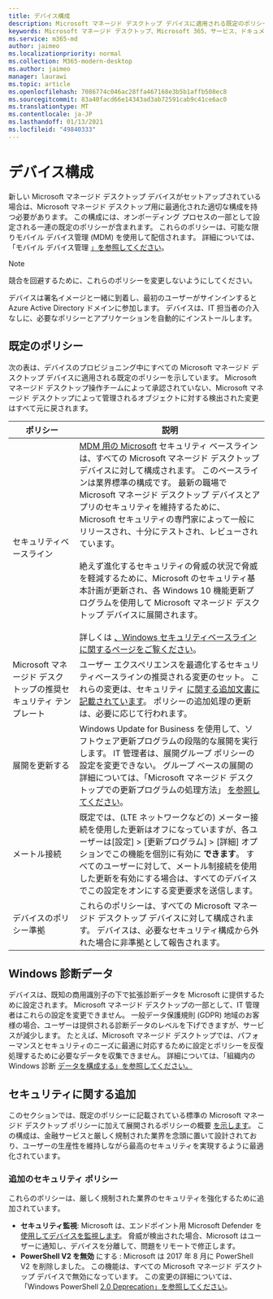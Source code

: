 ```yaml
---
title: デバイス構成
description: Microsoft マネージド デスクトップ デバイスに適用される既定のポリシーについて説明します。
keywords: Microsoft マネージド デスクトップ、Microsoft 365、サービス、ドキュメント
ms.service: m365-md
author: jaimeo
ms.localizationpriority: normal
ms.collection: M365-modern-desktop
ms.author: jaimeo
manager: laurawi
ms.topic: article
ms.openlocfilehash: 7086774c046ac28ffa467168e3b5b1affb508ec8
ms.sourcegitcommit: 83a40facd66e14343ad3ab72591cab9c41ce6ac0
ms.translationtype: MT
ms.contentlocale: ja-JP
ms.lasthandoff: 01/13/2021
ms.locfileid: "49840333"
---
```

# <a name="device-configuration"></a>デバイス構成


<!--This topic is the target for a "Learn more" link in the Enterprise Agreement (aka.ms/dev-config); do not delete.-->

<!-- Device configuration and Security Addendum-->

新しい Microsoft マネージド デスクトップ デバイスがセットアップされている場合は、Microsoft マネージド デスクトップ用に最適化された適切な構成を持つ必要があります。 この構成には、オンボーディング プロセスの一部として設定される一連の既定のポリシーが含まれます。 これらのポリシーは、可能な限りモバイル デバイス管理 (MDM) を使用して配信されます。 詳細については、「モバイル デバイス管理 [」を参照してください](https://docs.microsoft.com/windows/client-management/mdm/)。 

>[!NOTE]
>競合を回避するために、これらのポリシーを変更しないようにしてください。

デバイスは署名イメージと一緒に到着し、最初のユーザーがサインインすると Azure Active Directory ドメインに参加します。 デバイスは、IT 担当者の介入なしに、必要なポリシーとアプリケーションを自動的にインストールします。

## <a name="default-policies"></a>既定のポリシー

次の表は、デバイスのプロビジョニング中にすべての Microsoft マネージド デスクトップ デバイスに適用される既定のポリシーを示しています。 Microsoft マネージド デスクトップ操作チームによって承認されていない、Microsoft マネージド デスクトップによって管理されるオブジェクトに対する検出された変更はすべて元に戻されます。

ポリシー | 説明
--- | ---
セキュリティベースライン | [MDM 用の Microsoft](https://docs.microsoft.com/windows/device-security/windows-security-baselines) セキュリティ ベースラインは、すべての Microsoft マネージド デスクトップ デバイスに対して構成されます。 このベースラインは業界標準の構成です。 最新の職場で Microsoft マネージド デスクトップ デバイスとアプリのセキュリティを維持するために、Microsoft セキュリティの専門家によって一般にリリースされ、十分にテストされ、レビューされています。 <br><br>絶えず進化するセキュリティの脅威の状況で脅威を軽減するために、Microsoft のセキュリティ基本計画が更新され、各 Windows 10 機能更新プログラムを使用して Microsoft マネージド デスクトップ デバイスに展開されます。<br><br>詳しくは [、Windows セキュリティベースラインに関するページをご覧ください](https://docs.microsoft.com/windows/security/threat-protection/windows-security-baselines)。
Microsoft マネージド デスクトップの推奨セキュリティ テンプレート | ユーザー エクスペリエンスを最適化するセキュリティベースラインの推奨される変更のセット。  これらの変更は、セキュリティ [に関する追加文書に記載されています](#security-addendum)。 ポリシーの追加処理の更新は、必要に応じて行われます。  
展開を更新する | Windows Update for Business を使用して、ソフトウェア更新プログラムの段階的な展開を実行します。 IT 管理者は、展開グループ ポリシーの設定を変更できない。 グループ ベースの展開の詳細については、「Microsoft マネージド デスクトップでの更新プログラムの処理方法」 [を参照してください](updates.md)。
メートル接続 | 既定では、(LTE ネットワークなどの) メーター接続を使用した更新はオフになっていますが、各ユーザーは[設定] > [更新プログラム] > [詳細] オプションでこの機能を個別に有効に **できます**。 すべてのユーザーに対して、メートル制接続を使用した更新を有効[](../working-with-managed-desktop/admin-support.md)にする場合は、すべてのデバイスでこの設定をオンにする変更要求を送信します。
| デバイスのポリシー準拠 | これらのポリシーは、すべての Microsoft マネージド デスクトップ デバイスに対して構成されます。 デバイスは、必要なセキュリティ構成から外れた場合に非準拠として報告されます。

## <a name="windows-diagnostic-data"></a>Windows 診断データ

 デバイスは、既知の商用識別子の下で拡張診断データを Microsoft に提供するために設定されます。 Microsoft マネージド デスクトップの一部として、IT 管理者はこれらの設定を変更できません。 一般データ保護規則 (GDPR) 地域のお客様の場合、ユーザーは提供される診断データのレベルを下げできますが、サービスが減少します。 たとえば、Microsoft マネージド デスクトップでは、パフォーマンスとセキュリティのニーズに最適に対応するために設定とポリシーを反復処理するために必要なデータを収集できません。 詳細については、「組織内の Windows 診断 [データを構成する」を参照してください。](https://docs.microsoft.com/windows/privacy/configure-windows-diagnostic-data-in-your-organization#enhanced-level)

## <a name="security-addendum"></a>セキュリティに関する追加

 このセクションでは、既定のポリシーに記載されている標準の Microsoft マネージド デスクトップ ポリシーに加えて展開されるポリシーの概要 [を示します](#default-policies)。 この構成は、金融サービスと厳しく規制された業界を念頭に置いて設計されており、ユーザーの生産性を維持しながら最高のセキュリティを実現するように最適化されています。

 ### <a name="additional-security-policies"></a>追加のセキュリティ ポリシー

 これらのポリシーは、厳しく規制された業界のセキュリティを強化するために追加されています。 
 - **セキュリティ監視**: Microsoft は、エンドポイント用 Microsoft Defender を [使用してデバイスを監視します](https://docs.microsoft.com/windows/security/threat-protection/windows-defender-atp/windows-defender-advanced-threat-protection)。 脅威が検出された場合、Microsoft はユーザーに通知し、デバイスを分離して、問題をリモートで修正します。 
 - **PowerShell V2 を無効** にする : Microsoft は 2017 年 8 月に PowerShell V2 を削除しました。 この機能は、すべての Microsoft マネージド デスクトップ デバイスで無効になっています。 この変更の詳細については、「Windows PowerShell [2.0 Deprecation」を参照してください](https://devblogs.microsoft.com/powershell/windows-powershell-2-0-deprecation/)。

